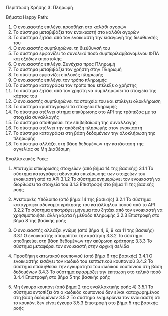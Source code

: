 Περίπτωση Χρήσης 3: Πληρωμή

Βήματα Happy Path:
1.  Ο ενοικιαστής επιλέγει προσθήκη στο καλάθι αγορών
2.  Το σύστημα μεταβιβάζει τον ενοικιαστή στο καλάθι αγορών
3.  Το σύστημα ζητάει από τον ενοικιαστή την εισαγωγή της διεύθυνσής του
4.  Ο ενοικιαστής συμπληρώνει τη διεύθυνσή του 
5.  Το σύστημα εμφανίζει το συνολικό ποσό συμπεριλαμβανομένου ΦΠΑ και εξόδων αποστολής 
6.  Ο ενοικιαστής επιλέγει Συνέχεια προς Πληρωμή
7.  Το σύστημα μεταβιβάζει τον χρήστη στην Πληρωμή  
8.  Το σύστημα εμφανίζει επιλογές πληρωμής
9.  Ο ενοικιαστής επιλέγει τον τρόπο πληρωμής
10.  Το σύστημα καταγράφει τον τρόπο που επέλεξε ο χρήστης
11. Το σύστημα ζητάει από τον χρήστη να συμπληρώσει τα στοιχεία της κάρτας του
12. Ο ενοικιαστής συμπληρώνει τα στοιχεία του και επιλέγει ολοκλήρωση 
13. Το σύστημα κρυπτογραφεί τα στοιχεία πληρωμής
14. Το σύστημα στέλνει αίτημα επικύρωσης στο API της τράπεζας με τα στοιχεία συναλλαγής
15. Το σύστημα αποθηκεύει την επιβεβαίωση της συναλλαγής
16. Το σύστημα στέλνει την απόδειξη πληρωμής στον ενοικιαστή
17. Το σύστημα καταγράφει στη βάση δεδομένων την ολοκλήρωση της πληρωμής 
18. Το σύστημα αλλάζει στη βάση δεδομένων την κατάσταση της αγγελίας σε Μη Διαθέσιμη

Εναλλακτικές Ροές:
1. Αποτυχία επικύρωσης στοιχείων (από βήμα 14 της βασικής)
3.1.1 Το σύστημα καταγράφει αδυναμία επικύρωσης των στοιχείων του ενοικιαστή από το API 
3.1.2 Το σύστημα ενημερώνει τον ενοικιαστή να διορθώσει τα στοιχεία του 
3.1.3 Επιστροφή στο βήμα 11 της βασικής ροής 

2. Ανεπαρκές Υπόλοιπο (από βήμα 14 της βασικής)
3.2.1 Το σύστημα καταγράφει αδυναμία κράτησης του κατάλληλου ποσού από το API
3.2.2 Το σύστημα επιστρέφει μήνυμα που ζητάει από τον ενοικιαστή να χρησιμοποιήσει άλλη κάρτα ή μέθοδο πληρωμής
3.2.3 Επιστροφή στο βήμα 8 της βασικής ροής 

3. Ο ενοικιαστής αλλάζει γνώμη (από βήμα 4, 6, 9 και 11 της βασικής)
3.3.1 Ο ενοικιαστής απορρίπτει την κράτηση 
3.3.2 Το σύστημα αποθηκεύει στη βάση δεδομένων την ακύρωση κράτησης
3.3.3 Το σύστημα μεταφέρει τον ενοικιαστή στην αρχική σελίδα 

4. Προσθήκη εκπτωτικού κουπονιού (από βήμα 6 της βασικής)
3.4.1 Ο ενοικιαστής εισάγει τον κωδικό του εκπτωτικού κουπονιού
3.4.2 Το σύστημα επαληθεύει την εγκυρότητα του κωδικού κουπονιού στη βάση δεδομένων
3.4.3 Το σύστημα εφαρμόζει την έκπτωση στο τελικό ποσό
3.4.4 Επιστροφή στο βήμα 5 της βασικής ροής

5. Μη έγκυρο κουπόνι (από βήμα 2 της εναλλακτικής ροής 4)
3.5.1 Το σύστημα εντοπίζει ότι ο κωδικός κουπονιού δεν είναι καταχωρημένος στη βάση δεδομένων
3.5.2 Το σύστημα ενημερώνει τον ενοικιαστή ότι το κουπόνι δεν είναι έγκυρο
3.5.3 Επιστροφή στο βήμα 5 της βασικής ροής

<!-- 4. Επιλογή pick up (από βήμα 10 της βασικής)
3.4.1 Ο ενοικιαστής επικοινωνεί μέσω μηνυμάτων για σημείο συνάντηση pick up - μετάβαση στην περίπτωση χρήσης  8: Ανταλλαγή Μηνυμάτων 
3.4.2 Ο ενοικιαστής επιλέγει την επιλογή Παράδοση με προσωπική παραλαβή
3.4.3 Το σύστημα καταγράφει την επιλογή του ενοικιαστή για παράδοση με προσωπική παραλαβή
3.4.4 Επιστροφή στο βήμα 12 της βασικής ροής -->



